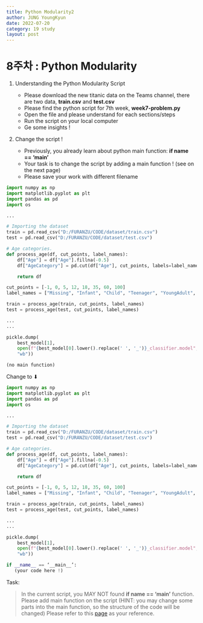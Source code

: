 ```yaml
---
title: Python Modularity2
author: JUNG YoungKyun
date: 2022-07-20
category: 19 study
layout: post
---
```


# 8주차 : Python Modularity
1. Understanding the Python Modularity Script
    - Please download the new titanic data on the Teams channel, there are two data, **train.csv** and **test.csv**
    - Please find the python script for 7th week, **week7-problem.py**
    - Open the file and please understand for each sections/steps
    - Run the script on your local computer
    - Ge some insights !

2. Change the script !
    - Previously, you already learn about python main function: **if __name__ == ‘__main__’**
    - Your task is to change the script by adding a main function ! (see on the next page)
    - Please save your work with different filename

```python
import numpy as np
import matplotlib.pyplot as plt
import pandas as pd
import os

... 

# Importing the dataset
train = pd.read_csv("D:/FURANZU/CODE/dataset/train.csv")
test = pd.read_csv("D:/FURANZU/CODE/dataset/test.csv")

# Age categories.
def process_age(df, cut_points, label_names):
    df["Age"] = df["Age"].fillna(-0.5)
    df["AgeCategory"] = pd.cut(df["Age"], cut_points, labels=label_name)

    return df

cut_points = [-1, 0, 5, 12, 18, 35, 60, 100]
label_names = ["Missing", "Infant", "Child", "Teenager", "YoungAdult", "Adult", "Senior"]

train = process_age(train, cut_points, label_names)
test = process_age(test, cut_points, label_names)

...
...

pickle.dump(
    best_model[1],
    open(f"{best_model[0].lower().replace(' ', '_')}_classifier.model",
    "wb"))

(no main function)

```

Change to ⬇

```python
import numpy as np
import matplotlib.pyplot as plt
import pandas as pd
import os

... 

# Importing the dataset
train = pd.read_csv("D:/FURANZU/CODE/dataset/train.csv")
test = pd.read_csv("D:/FURANZU/CODE/dataset/test.csv")

# Age categories.
def process_age(df, cut_points, label_names):
    df["Age"] = df["Age"].fillna(-0.5)
    df["AgeCategory"] = pd.cut(df["Age"], cut_points, labels=label_name)

    return df

cut_points = [-1, 0, 5, 12, 18, 35, 60, 100]
label_names = ["Missing", "Infant", "Child", "Teenager", "YoungAdult", "Adult", "Senior"]

train = process_age(train, cut_points, label_names)
test = process_age(test, cut_points, label_names)

...
...

pickle.dump(
    best_model[1],
    open(f"{best_model[0].lower().replace(' ', '_')}_classifier.model",
    "wb"))

if __name__ == ‘__main__’:
   (your code here !)

```

Task: 
    
>In the current script, you MAY NOT found **if __name__ == ‘__main__’** function.
Please add main function on the script (HINT: you may change some parts into the main function, so the structure of the code will be changed)
Please refer to this [page](https://github.com/tamanna18/Titanic-Survival-prediction/tree/01a8ae07e5e64da11e7188734fda2645d662dff9) as your reference.